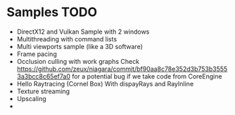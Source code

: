 # Samples TODO

- DirectX12 and Vulkan Sample with 2 windows
- Multithreading with command lists
- Multi viewports sample (like a 3D software)
- Frame pacing
- Occlusion culling with work graphs 
    Check https://github.com/zeux/niagara/commit/bf90aa8c78e352d3b753b35553a3bcc8c65ef7a0 for a potential bug if we take code from CoreEngine
- Hello Raytracing (Cornel Box) With dispayRays and RayInline 
- Texture streaming
- Upscaling
- 
